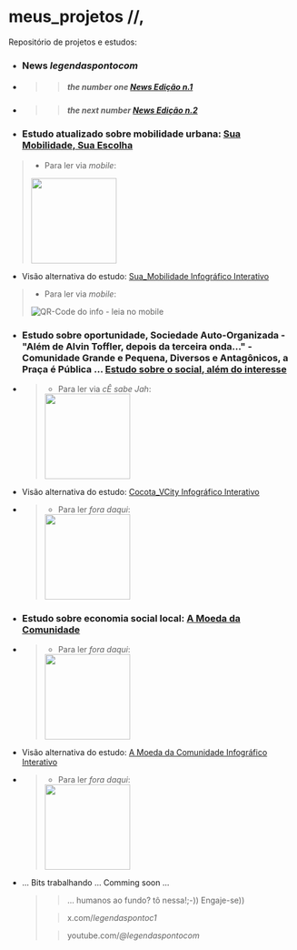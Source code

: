 # meus_projetos //,
Repositório de projetos e estudos:

* ### **News** *legendaspontocom*
  
* > > ##### the number one [News Edição n.1](https://tinyurl.com/n1LGNDSPNTCM)

* > > ##### the next number [News Edição n.2](https://tinyurl.com/n2LGNDSPNTCM)

* ### Estudo atualizado sobre mobilidade urbana: [Sua Mobilidade, Sua Escolha](https://bit.ly/suamobilidade)
> * Para ler via *mobile*:
>  
> <img src="https://cristianobonat.github.io/projetos/bit.ly_suamobilidade.png" width="150" height="150"/>
* Visão alternativa do estudo: [Sua_Mobilidade Infográfico Interativo](https://rebrand.ly/Infomobilidade)
> * Para ler via *mobile*:
> 
> ![QR-Code do info - leia no mobile](https://cristianobonat.github.io/projetos/rebrand.ly.infomobilidade.png) 
* ### Estudo sobre oportunidade, Sociedade Auto-Organizada - "Além de Alvin Toffler, depois da terceira onda..." - Comunidade Grande e Pequena, Diversos e Antagônicos, a Praça é Pública ... [Estudo sobre o social, além do interesse](https://tinyurl.com/cocotavcity)
* > * Para ler via *cÊ sabe Jah*:
  >
  > <img src="https://cristianobonat.github.io/projetos/cocotavcity-400.png" width="150" height="150"/>
* Visão alternativa do estudo: [Cocota_VCity Infográfico Interativo](https://tinyurl.com/cocotavcInfo)
* > * Para ler *fora daqui*:
  >
  > <img src="https://cristianobonat.github.io/projetos/cocotavcInfo-400.png" width="150" height="150"/>
* ### Estudo sobre economia social local: [A Moeda da Comunidade](https://tinyurl.com/NewComoeda)
* > * Para ler *fora daqui*:
  >
  > <img src="https://cristianobonat.github.io/projetos/NewComoeda-400.png" width="150" height="150"/>
* Visão alternativa do estudo: [A Moeda da Comunidade Infográfico Interativo](https://tinyurl.com/NewMoeCoIn)
* > * Para ler *fora daqui*:
  >
  > <img src="https://cristianobonat.github.io/projetos/NewMoeCoIn-400.png" width="150" height="150"/>

* ... Bits trabalhando ... Comming soon ...
  >
  > > ... humanos ao fundo? tô nessa!;-)) Engaje-se))
  >
  > > x.com/*legendaspontoc1*
  >
  > > youtube.com/*@legendaspontocom*
